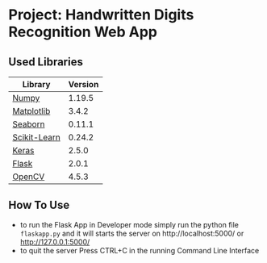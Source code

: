 # Project: Handwritten Digits Recognition Web App

## Used Libraries
|Library|Version|
|---|---|
|[Numpy](https://numpy.org/)           |1.19.5|
|[Matplotlib](https://matplotlib.org/)      |3.4.2|
|[Seaborn](https://seaborn.pydata.org/)         |0.11.1|
|[Scikit-Learn](https://scikit-learn.org/stable/)    |0.24.2|
|[Keras](https://keras.io/)           |2.5.0|
|[Flask](https://flask.palletsprojects.com/en/2.0.x/)           |2.0.1|
|[OpenCV](https://opencv.org/)          |4.5.3|

## How To Use

* to run the Flask App in Developer mode simply run the python file `flaskapp.py` and it will starts the server on http://localhost:5000/ or http://127.0.0.1:5000/
* to quit the server Press CTRL+C in the running Command Line Interface